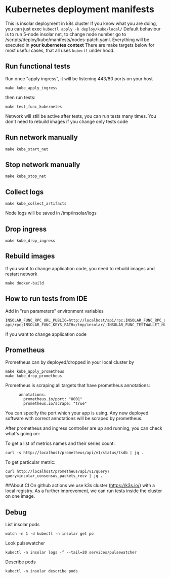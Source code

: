# Kubernetes deployment manifests

This is insolar deployment in k8s cluster
If you know what you are doing, you can just exec `kubectl apply -k deploy/kube/local/`
Default behaviour is to run 5-node insolar net, to change node number go to /scripts/deploy/kube/manifests/nodes-patch.yaml.
Everything will be executed in **your kubernetes context**
There are make targets below for most useful cases, that all uses `kubectl` under hood.

## Run functional tests
Run once "apply ingress", it will be listening 443/80 ports on your host
```
make kube_apply_ingress
```
then run tests:
```
make test_func_kubernetes
```
Network will still be active after tests, you can run tests many times.
You don't need to rebuild images if you change only tests code

## Run network manually
```
make kube_start_net
```

## Stop network manually
```
make kube_stop_net
```

## Collect logs
```
make kube_collect_artifacts
```
Node logs will be saved in /tmp/insolar/logs

## Drop ingress
```
make kube_drop_ingress
```

## Rebuild images
If you want to change application code, you need to rebuild images and restart network
```
make docker-build
```

## How to run tests from IDE
Add in "run parameters" environment variables
```
INSOLAR_FUNC_RPC_URL_PUBLIC=http://localhost/api/rpc;INSOLAR_FUNC_RPC_URL=http://localhost/admin-api/rpc;INSOLAR_FUNC_KEYS_PATH=/tmp/insolar/;INSOLAR_FUNC_TESTWALLET_HOST=localhost
```
If you want to change application code

## Prometheus

Prometheus can by deployed/dropped in your local cluster by 
```
make kube_apply_prometheus
make kube_drop_prometheus
```

Prometheus is scraping all targets that have prometheus annotations:
```
      annotations:
        prometheus.io/port: "8001"
        prometheus.io/scrape: "true"
```

You can specify the port which your app is using. Any new deployed software with correct annotations will be scraped by prometheus.

After prometheus and ingress controller are up and running, you can check what's going on:

To get a list of metrics names and their series count:
```
curl -s http://localhost/prometheus/api/v1/status/tsdb | jq .
```

To get particular metric:
```
curl http://localhost/prometheus/api/v1/query?query=insolar_consensus_packets_recv | jq .
```

##About CI
On github actions we use k3s cluster (https://k3s.io/) with a local registry.
As a further improvement, we can run tests inside the cluster on one image.

## Debug
List insolar pods
```
watch -n 1 -d kubectl -n insolar get po
```
Look pulsewatcher
```
kubectl -n insolar logs -f --tail=20 services/pulsewatcher
```
Describe pods
```
kubectl -n insolar describe pods
```
